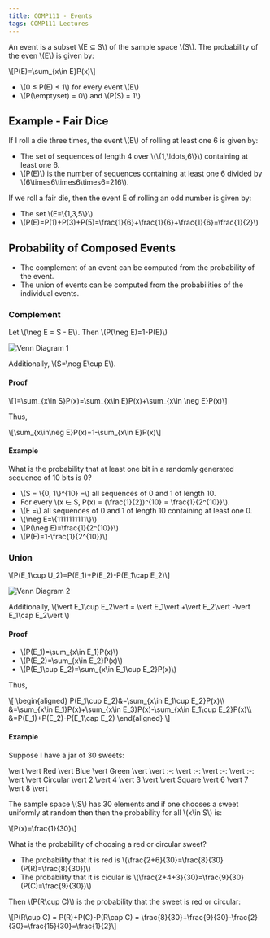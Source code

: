 ```yaml
---
title: COMP111 - Events
tags: COMP111 Lectures
---
```

An event is a subset &#92;(E ⊆ S&#92;) of the sample space &#92;(S&#92;). The probability of the even &#92;(E&#92;) is given by:

&#92;[P(E)=\sum_{x\in E}P(x)&#92;]

* &#92;(0 ≤ P(E) ≤ 1&#92;) for every event &#92;(E&#92;)
* &#92;(P(\emptyset) = 0&#92;) and &#92;(P(S) = 1&#92;)

## Example - Fair Dice
If I roll a die three times, the event &#92;(E&#92;) of rolling at least one 6 is given by:

* The set of sequences of length 4 over &#92;(&#92;{1,\ldots,6&#92;}&#92;) containing at least one 6.
* &#92;(P(E)&#92;) is the number of sequences containing at least one 6 divided by &#92;(6\times6\times6\times6=216&#92;).

If we roll a fair die, then the event E of rolling an odd number is given by:

* The set &#92;(E=&#92;{1,3,5&#92;}&#92;)
* &#92;(P(E)=P(1)+P(3)+P(5)=\frac{1}{6}+\frac{1}{6}+\frac{1}{6}=\frac{1}{2}&#92;)

## Probability of Composed Events
* The complement of an event can be computed from the probability of the event.
* The union of events can be computed from the probabilities of the individual events.

### Complement
Let &#92;(\neg E = S - E&#92;). Then &#92;(P(\neg E)=1-P(E)&#92;)

![Venn Diagram 1]({{site.baseurl}}/assets/COMP111/Lectures/2020-11-18-2-1.png)

Additionally, &#92;(S=\neg E\cup E&#92;).

#### Proof

&#92;[1=\sum_{x\in S}P(x)=\sum_{x\in E}P(x)+\sum_{x\in \neg E}P(x)&#92;]

Thus,

&#92;[\sum_{x\in\neg E}P(x)=1-\sum_{x\in E}P(x)&#92;]

#### Example
What is the probability that at least one bit in a randomly generated sequence of 10 bits is 0?

* &#92;(S = &#92;{0, 1&#92;}^{10} =&#92;) all sequences of 0 and 1 of length 10.
* For every &#92;(x ∈ S, P(x) = (\frac{1}{2})^{10} = \frac{1}{2^{10}}&#92;).
* &#92;(E =&#92;) all sequences of 0 and 1 of length 10 containing at least one 0.
* &#92;(\neg E=&#92;{1111111111&#92;}&#92;)
* &#92;(P(\neg E)=\frac{1}{2^{10}}&#92;)
* &#92;(P(E)=1-\frac{1}{2^{10}}&#92;)

### Union
&#92;[P(E_1\cup U_2)=P(E_1)+P(E_2)-P(E_1\cap E_2)&#92;]

![Venn Diagram 2]({{site.baseurl}}/assets/COMP111/Lectures/2020-11-18-2-2.png)

Additionally, &#92;(\vert E_1\cup E_2\vert  = \vert E_1\vert +\vert E_2\vert -\vert E_1\cap E_2\vert &#92;)

#### Proof

* &#92;(P(E_1)=\sum_{x\in E_1}P(x)&#92;)
* &#92;(P(E_2)=\sum_{x\in E_2}P(x)&#92;)
* &#92;(P(E_1\cup E_2)=\sum_{x\in E_1\cup E_2}P(x)&#92;)

Thus,

&#92;[
\begin{aligned}
P(E_1\cup E_2)&=\sum_{x\in E_1\cup E_2}P(x)&#92;&#92;
&=\sum_{x\in E_1}P(x)+\sum_{x\in E_3}P(x)-\sum_{x\in E_1\cup E_2}P(x)&#92;&#92;
&=P(E_1)+P(E_2)-P(E_1\cap E_2)
\end{aligned}
&#92;]

#### Example
Suppose I have a jar of 30 sweets:

\vert  \vert  Red \vert  Blue \vert  Green \vert 
\vert  :-: \vert  :-: \vert  :-: \vert  :-: \vert 
\vert  Circular \vert  2 \vert  4 \vert  3 \vert 
\vert  Square \vert  6 \vert  7 \vert  8 \vert 

The sample space &#92;(S&#92;) has 30 elements and if one chooses a sweet uniformly at random then then the probability for all &#92;(x\in S&#92;) is:

&#92;[P(x)=\frac{1}{30}&#92;]

What is the probability of choosing a red or circular sweet?

* The probability that it is red is &#92;(\frac{2+6}{30}=\frac{8}{30}(P(R)=\frac{8}{30})&#92;)
* The probability that it is cicular is &#92;(\frac{2+4+3}{30}=\frac{9}{30}(P(C)=\frac{9}{30})&#92;)

Then &#92;(P(R\cup C)&#92;) is the probability that the sweet is red or circular:

&#92;[P(R\cup C) = P(R)+P(C)-P(R\cap C) = \frac{8}{30}+\frac{9}{30}-\frac{2}{30}=\frac{15}{30}=\frac{1}{2}&#92;]
